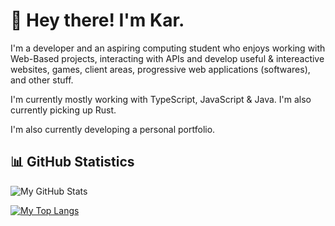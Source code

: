 # 👋 Hey there! I'm Kar.

I'm a developer and an aspiring computing student who enjoys working with Web-Based projects, interacting with APIs and develop useful & intereactive websites, games, client areas, progressive web applications (softwares), and other stuff.

I'm currently mostly working with TypeScript, JavaScript & Java. I'm also currently picking up Rust.

I'm also currently developing a personal portfolio.

## 📊 GitHub Statistics

![My GitHub Stats](https://github-readme-stats.vercel.app/api?username=kKar1503&show_icons=true&theme=dark)

[![My Top Langs](https://github-readme-stats.vercel.app/api/top-langs/?username=kKar1503&theme=dark)](https://github.com/anuraghazra/github-readme-stats)
